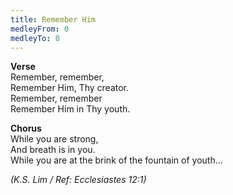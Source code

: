 ```yaml
---
title: Remember Him
medleyFrom: 0
medleyTo: 0
---
```


**Verse**  
Remember, remember,  
Remember Him, Thy creator.  
Remember, remember  
Remember Him in Thy youth.

**Chorus**  
While you are strong,  
And breath is in you.  
While you are at the brink of the fountain of youth...

_(K.S. Lim / Ref: Ecclesiastes 12:1)_
